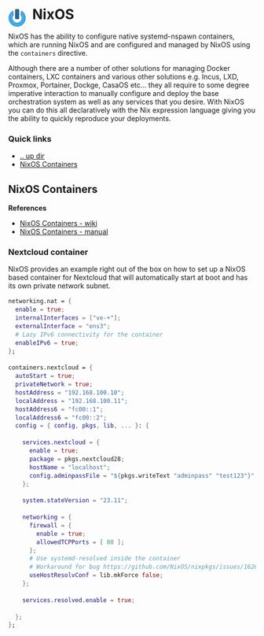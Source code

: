 # NixOS <img style="margin: 6px 13px 0px 0px" align="left" src="../../../data/images/logo_36x36.png" />

NixOS has the ability to configure native systemd-nspawn containers, which are running NixOS and are 
configured and managed by NixOS using the `containers` directive.

Although there are a number of other solutions for managing Docker containers, LXC containers and 
various other solutions e.g. Incus, LXD, Proxmox, Portainer, Dockge, CasaOS etc... they all require 
to some degree imperative interaction to manually configure and deploy the base orchestration system 
as well as any services that you desire. With NixOS you can do this all declaratively with the Nix 
expression language giving you the ability to quickly reproduce your deployments.

### Quick links
* [.. up dir](../README.md)
* [NixOS Containers](#nixos-containers)

## NixOS Containers

**References**
* [NixOS Containers - wiki](https://nixos.wiki/wiki/NixOS_Containers)
* [NixOS Containers - manual](https://nixos.org/manual/nixos/stable/#ch-containers)

### Nextcloud container
NixOS provides an example right out of the box on how to set up a NixOS based container for Nextcloud 
that will automatically start at boot and has its own private network subnet.

```nix
networking.nat = {
  enable = true;
  internalInterfaces = ["ve-+"];
  externalInterface = "ens3";
  # Lazy IPv6 connectivity for the container
  enableIPv6 = true;
};

containers.nextcloud = {
  autoStart = true;
  privateNetwork = true;
  hostAddress = "192.168.100.10";
  localAddress = "192.168.100.11";
  hostAddress6 = "fc00::1";
  localAddress6 = "fc00::2";
  config = { config, pkgs, lib, ... }: {

    services.nextcloud = {
      enable = true;
      package = pkgs.nextcloud28;
      hostName = "localhost";
      config.adminpassFile = "${pkgs.writeText "adminpass" "test123"}"; # DON'T DO THIS IN PRODUCTION - the password file will be world-readable in the Nix Store!
    };

    system.stateVersion = "23.11";

    networking = {
      firewall = {
        enable = true;
        allowedTCPPorts = [ 80 ];
      };
      # Use systemd-resolved inside the container
      # Workaround for bug https://github.com/NixOS/nixpkgs/issues/162686
      useHostResolvConf = lib.mkForce false;
    };
    
    services.resolved.enable = true;

  };
};
```
